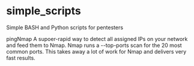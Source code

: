 # simple_scripts
Simple BASH and Python scripts for pentesters

pingNmap
A supoer-rapid way to detect all assigned IPs on your network and feed them to Nmap. Nmap runs a --top-ports scan for the 20 most common ports. This takes away a lot of work for Nmap and delivers very fast results.


